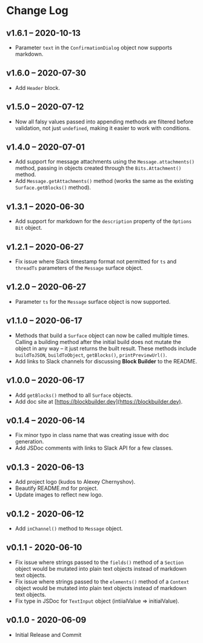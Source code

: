 # Change Log

## v1.6.1 – 2020-10-13

* Parameter `text` in the `ConfirmationDialog` object now supports markdown.

## v1.6.0 – 2020-07-30

* Add `Header` block.

## v1.5.0 – 2020-07-12

* Now all falsy values passed into appending methods are filtered before validation, not just `undefined`, making it easier to work with conditions.

## v1.4.0 – 2020-07-01

* Add support for message attachments using the `Message.attachments()` method, passing in objects created through the `Bits.Attachment()` method.
* Add `Message.getAttachments()` method (works the same as the existing `Surface.getBlocks()` method).

## v1.3.1 – 2020-06-30

* Add support for markdown for the `description` property of the `Options` `Bit` object.

## v1.2.1 – 2020-06-27

* Fix issue where Slack timestamp format not permitted for `ts` and `threadTs` parameters of the `Message` surface object.

## v1.2.0 – 2020-06-27

* Parameter `ts` for the `Message` surface object is now supported.

## v1.1.0 – 2020-06-17

* Methods that build a `Surface` object can now be called multiple times. Calling a building method after the initial build does not mutate the object in any way – it just returns the built result. These methods include `buildToJSON`, `buildToObject`, `getBlocks()`, `printPreviewUrl()`.
* Add links to Slack channels for discussing **Block Builder** to the README.        

## v1.0.0 – 2020-06-17

* Add `getBlocks()` method to all `Surface` objects.
* Add doc site at [https://blockbuilder.dev](https://blockbuilder.dev).

## v0.1.4 – 2020-06-14

* Fix minor typo in class name that was creating issue with doc generation.
* Add JSDoc comments with links to Slack API for a few classes.

## v0.1.3 - 2020-06-13

* Add project logo (kudos to Alexey Chernyshov).
* Beautify README.md for project.
* Update images to reflect new logo.

## v0.1.2 - 2020-06-12

* Add `inChannel()` method to `Message` object.

## v0.1.1 - 2020-06-10

* Fix issue where strings passed to the `fields()` method of a `Section` object would be mutated into plain text objects instead of markdown text objects.
* Fix issue where strings passed to the `elements()` method of a `Context` object would be mutated into plain text objects instead of markdown text objects.
* Fix type in JSDoc for `TextInput` object (intiialValue => initialValue).

## v0.1.0 - 2020-06-09

* Initial Release and Commit
